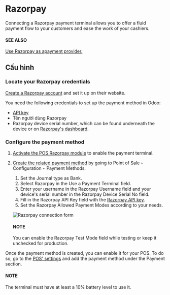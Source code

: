 # Razorpay

Connecting a Razorpay payment terminal allows you to offer a fluid payment flow to your customers
and ease the work of your cashiers.

#### SEE ALSO
[Use Razorpay as apayment provider.](../../../../finance/payment_providers/razorpay.md)

## Cấu hình

<a id="razorpay-credentials"></a>

### Locate your Razorpay credentials

[Create a Razorpay account](https://razorpay.com/docs/payments/easy-create-account/) and set it up
on their website.

You need the following credentials to set up the payment method in Odoo:

- [API key](https://razorpay.com/docs/payments/dashboard/account-settings/api-keys/)
- Tên người dùng Razorpay
- Razorpay device serial number, which can be found underneath the device or on [Razorpay's
  dashboard](https://dashboard.razorpay.com/).

### Configure the payment method

1. [Activate the POS Razorpay module](../../../../general/apps_modules.md) to enable the
   payment terminal.
2. [Create the related payment method](../../payment_methods.md) by going to
   Point of Sale ‣ Configuration ‣ Payment Methods.
   1. Set the Journal type as Bank.
   2. Select Razorpay in the Use a Payment Terminal field.
   3. Enter your username in the Razorpay Username field and your device's serial number
      in the Razorpay Device Serial No field.
   4. Fill in the Razorpay API Key field with the [Razorpay API key](#razorpay-credentials).
   5. Set the Razorpay Allowed Payment Modes according to your needs.

   ![Razorpay connection form](applications/sales/point_of_sale/payment_methods/terminals/razorpay/create-method-razorpay.png)

   #### NOTE
   You can enable the Razorpay Test Mode field while testing or keep it unchecked for
   production.

Once the payment method is created, you can enable it for your POS. To do so, go to the [POS'
settings](../../configuration.md#configuration-settings) and add the payment method under the Payment section.

#### NOTE
The terminal must have at least a 10% battery level to use it.
